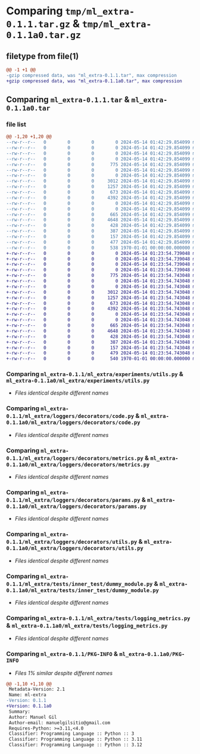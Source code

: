 # Comparing `tmp/ml_extra-0.1.1.tar.gz` & `tmp/ml_extra-0.1.1a0.tar.gz`

## filetype from file(1)

```diff
@@ -1 +1 @@
-gzip compressed data, was "ml_extra-0.1.1.tar", max compression
+gzip compressed data, was "ml_extra-0.1.1a0.tar", max compression
```

## Comparing `ml_extra-0.1.1.tar` & `ml_extra-0.1.1a0.tar`

### file list

```diff
@@ -1,20 +1,20 @@
--rw-r--r--   0        0        0        0 2024-05-14 01:42:29.854099 ml_extra-0.1.1/README.md
--rw-r--r--   0        0        0        0 2024-05-14 01:42:29.854099 ml_extra-0.1.1/ml_extra/__init__.py
--rw-r--r--   0        0        0        0 2024-05-14 01:42:29.854099 ml_extra-0.1.1/ml_extra/calculations/classification_metrics.py
--rw-r--r--   0        0        0        0 2024-05-14 01:42:29.854099 ml_extra-0.1.1/ml_extra/calculations/regression_metrics.py
--rw-r--r--   0        0        0      775 2024-05-14 01:42:29.854099 ml_extra-0.1.1/ml_extra/experiments/utils.py
--rw-r--r--   0        0        0        0 2024-05-14 01:42:29.854099 ml_extra-0.1.1/ml_extra/loggers/artifacts/classfication.py
--rw-r--r--   0        0        0        0 2024-05-14 01:42:29.854099 ml_extra-0.1.1/ml_extra/loggers/artifacts/regression.py
--rw-r--r--   0        0        0     3012 2024-05-14 01:42:29.854099 ml_extra-0.1.1/ml_extra/loggers/decorators/code.py
--rw-r--r--   0        0        0     1257 2024-05-14 01:42:29.854099 ml_extra-0.1.1/ml_extra/loggers/decorators/metrics.py
--rw-r--r--   0        0        0      673 2024-05-14 01:42:29.854099 ml_extra-0.1.1/ml_extra/loggers/decorators/params.py
--rw-r--r--   0        0        0     4392 2024-05-14 01:42:29.854099 ml_extra-0.1.1/ml_extra/loggers/decorators/utils.py
--rw-r--r--   0        0        0        0 2024-05-14 01:42:29.854099 ml_extra-0.1.1/ml_extra/loggers/metrics/classification.py
--rw-r--r--   0        0        0        0 2024-05-14 01:42:29.854099 ml_extra-0.1.1/ml_extra/loggers/metrics/regression.py
--rw-r--r--   0        0        0      665 2024-05-14 01:42:29.854099 ml_extra-0.1.1/ml_extra/tests/inner_test/dummy_module.py
--rw-r--r--   0        0        0     4648 2024-05-14 01:42:29.854099 ml_extra-0.1.1/ml_extra/tests/logging_metrics.py
--rw-r--r--   0        0        0      428 2024-05-14 01:42:29.854099 ml_extra-0.1.1/ml_extra/tests/testing_classes.py
--rw-r--r--   0        0        0      387 2024-05-14 01:42:29.854099 ml_extra-0.1.1/ml_extra/tests/testing_functions.py
--rw-r--r--   0        0        0      157 2024-05-14 01:42:29.854099 ml_extra-0.1.1/ml_extra/utils/utils.py
--rw-r--r--   0        0        0      477 2024-05-14 01:42:29.854099 ml_extra-0.1.1/pyproject.toml
--rw-r--r--   0        0        0      538 1970-01-01 00:00:00.000000 ml_extra-0.1.1/PKG-INFO
+-rw-r--r--   0        0        0        0 2024-05-14 01:23:54.739048 ml_extra-0.1.1a0/README.md
+-rw-r--r--   0        0        0        0 2024-05-14 01:23:54.739048 ml_extra-0.1.1a0/ml_extra/__init__.py
+-rw-r--r--   0        0        0        0 2024-05-14 01:23:54.739048 ml_extra-0.1.1a0/ml_extra/calculations/classification_metrics.py
+-rw-r--r--   0        0        0        0 2024-05-14 01:23:54.739048 ml_extra-0.1.1a0/ml_extra/calculations/regression_metrics.py
+-rw-r--r--   0        0        0      775 2024-05-14 01:23:54.743048 ml_extra-0.1.1a0/ml_extra/experiments/utils.py
+-rw-r--r--   0        0        0        0 2024-05-14 01:23:54.743048 ml_extra-0.1.1a0/ml_extra/loggers/artifacts/classfication.py
+-rw-r--r--   0        0        0        0 2024-05-14 01:23:54.743048 ml_extra-0.1.1a0/ml_extra/loggers/artifacts/regression.py
+-rw-r--r--   0        0        0     3012 2024-05-14 01:23:54.743048 ml_extra-0.1.1a0/ml_extra/loggers/decorators/code.py
+-rw-r--r--   0        0        0     1257 2024-05-14 01:23:54.743048 ml_extra-0.1.1a0/ml_extra/loggers/decorators/metrics.py
+-rw-r--r--   0        0        0      673 2024-05-14 01:23:54.743048 ml_extra-0.1.1a0/ml_extra/loggers/decorators/params.py
+-rw-r--r--   0        0        0     4392 2024-05-14 01:23:54.743048 ml_extra-0.1.1a0/ml_extra/loggers/decorators/utils.py
+-rw-r--r--   0        0        0        0 2024-05-14 01:23:54.743048 ml_extra-0.1.1a0/ml_extra/loggers/metrics/classification.py
+-rw-r--r--   0        0        0        0 2024-05-14 01:23:54.743048 ml_extra-0.1.1a0/ml_extra/loggers/metrics/regression.py
+-rw-r--r--   0        0        0      665 2024-05-14 01:23:54.743048 ml_extra-0.1.1a0/ml_extra/tests/inner_test/dummy_module.py
+-rw-r--r--   0        0        0     4648 2024-05-14 01:23:54.743048 ml_extra-0.1.1a0/ml_extra/tests/logging_metrics.py
+-rw-r--r--   0        0        0      428 2024-05-14 01:23:54.743048 ml_extra-0.1.1a0/ml_extra/tests/testing_classes.py
+-rw-r--r--   0        0        0      387 2024-05-14 01:23:54.743048 ml_extra-0.1.1a0/ml_extra/tests/testing_functions.py
+-rw-r--r--   0        0        0      157 2024-05-14 01:23:54.743048 ml_extra-0.1.1a0/ml_extra/utils/utils.py
+-rw-r--r--   0        0        0      479 2024-05-14 01:23:54.743048 ml_extra-0.1.1a0/pyproject.toml
+-rw-r--r--   0        0        0      540 1970-01-01 00:00:00.000000 ml_extra-0.1.1a0/PKG-INFO
```

### Comparing `ml_extra-0.1.1/ml_extra/experiments/utils.py` & `ml_extra-0.1.1a0/ml_extra/experiments/utils.py`

 * *Files identical despite different names*

### Comparing `ml_extra-0.1.1/ml_extra/loggers/decorators/code.py` & `ml_extra-0.1.1a0/ml_extra/loggers/decorators/code.py`

 * *Files identical despite different names*

### Comparing `ml_extra-0.1.1/ml_extra/loggers/decorators/metrics.py` & `ml_extra-0.1.1a0/ml_extra/loggers/decorators/metrics.py`

 * *Files identical despite different names*

### Comparing `ml_extra-0.1.1/ml_extra/loggers/decorators/params.py` & `ml_extra-0.1.1a0/ml_extra/loggers/decorators/params.py`

 * *Files identical despite different names*

### Comparing `ml_extra-0.1.1/ml_extra/loggers/decorators/utils.py` & `ml_extra-0.1.1a0/ml_extra/loggers/decorators/utils.py`

 * *Files identical despite different names*

### Comparing `ml_extra-0.1.1/ml_extra/tests/inner_test/dummy_module.py` & `ml_extra-0.1.1a0/ml_extra/tests/inner_test/dummy_module.py`

 * *Files identical despite different names*

### Comparing `ml_extra-0.1.1/ml_extra/tests/logging_metrics.py` & `ml_extra-0.1.1a0/ml_extra/tests/logging_metrics.py`

 * *Files identical despite different names*

### Comparing `ml_extra-0.1.1/PKG-INFO` & `ml_extra-0.1.1a0/PKG-INFO`

 * *Files 1% similar despite different names*

```diff
@@ -1,10 +1,10 @@
 Metadata-Version: 2.1
 Name: ml-extra
-Version: 0.1.1
+Version: 0.1.1a0
 Summary: 
 Author: Manuel Gil
 Author-email: manuelgilsitio@gmail.com
 Requires-Python: >=3.11,<4.0
 Classifier: Programming Language :: Python :: 3
 Classifier: Programming Language :: Python :: 3.11
 Classifier: Programming Language :: Python :: 3.12
```

